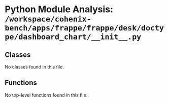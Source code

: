 # Python Module Analysis: `/workspace/cohenix-bench/apps/frappe/frappe/desk/doctype/dashboard_chart/__init__.py`

## Classes

No classes found in this file.


## Functions

No top-level functions found in this file.
